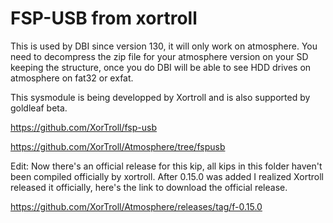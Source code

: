 # FSP-USB from xortroll
This is used by DBI since version 130, it will only work on atmosphere. You need to decompress the zip file for your atmosphere version on your SD keeping the structure, once you do DBI will be able to see HDD drives on atmosphere on fat32 or exfat.

This sysmodule is being developped by Xortroll and is also supported by goldleaf beta.

https://github.com/XorTroll/fsp-usb

https://github.com/XorTroll/Atmosphere/tree/fspusb

Edit: Now there's an official release for this kip, all kips in this folder haven't been compiled officially by xortroll. After 0.15.0 was added I realized Xortroll released it officially, here's the link to download the official release.

https://github.com/XorTroll/Atmosphere/releases/tag/f-0.15.0
